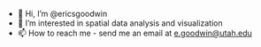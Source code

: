 - 👋 Hi, I’m @ericsgoodwin
- 👀 I’m interested in spatial data analysis and visualization
- 📫 How to reach me - send me an email at e.goodwin@utah.edu

<!---
ericsgoodwin/ericsgoodwin is a ✨ special ✨ repository because its `README.md` (this file) appears on your GitHub profile.
You can click the Preview link to take a look at your changes.
--->
